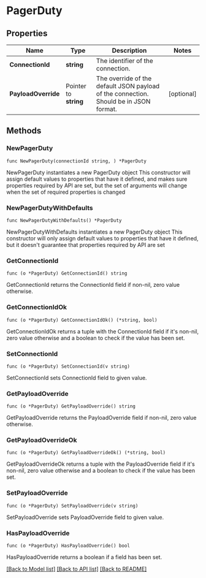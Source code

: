 # PagerDuty

## Properties

Name | Type | Description | Notes
------------ | ------------- | ------------- | -------------
**ConnectionId** | **string** | The identifier of the connection. | 
**PayloadOverride** | Pointer to **string** | The override of the default JSON payload of the connection. Should be in JSON format. | [optional] 

## Methods

### NewPagerDuty

`func NewPagerDuty(connectionId string, ) *PagerDuty`

NewPagerDuty instantiates a new PagerDuty object
This constructor will assign default values to properties that have it defined,
and makes sure properties required by API are set, but the set of arguments
will change when the set of required properties is changed

### NewPagerDutyWithDefaults

`func NewPagerDutyWithDefaults() *PagerDuty`

NewPagerDutyWithDefaults instantiates a new PagerDuty object
This constructor will only assign default values to properties that have it defined,
but it doesn't guarantee that properties required by API are set

### GetConnectionId

`func (o *PagerDuty) GetConnectionId() string`

GetConnectionId returns the ConnectionId field if non-nil, zero value otherwise.

### GetConnectionIdOk

`func (o *PagerDuty) GetConnectionIdOk() (*string, bool)`

GetConnectionIdOk returns a tuple with the ConnectionId field if it's non-nil, zero value otherwise
and a boolean to check if the value has been set.

### SetConnectionId

`func (o *PagerDuty) SetConnectionId(v string)`

SetConnectionId sets ConnectionId field to given value.


### GetPayloadOverride

`func (o *PagerDuty) GetPayloadOverride() string`

GetPayloadOverride returns the PayloadOverride field if non-nil, zero value otherwise.

### GetPayloadOverrideOk

`func (o *PagerDuty) GetPayloadOverrideOk() (*string, bool)`

GetPayloadOverrideOk returns a tuple with the PayloadOverride field if it's non-nil, zero value otherwise
and a boolean to check if the value has been set.

### SetPayloadOverride

`func (o *PagerDuty) SetPayloadOverride(v string)`

SetPayloadOverride sets PayloadOverride field to given value.

### HasPayloadOverride

`func (o *PagerDuty) HasPayloadOverride() bool`

HasPayloadOverride returns a boolean if a field has been set.


[[Back to Model list]](../README.md#documentation-for-models) [[Back to API list]](../README.md#documentation-for-api-endpoints) [[Back to README]](../README.md)



